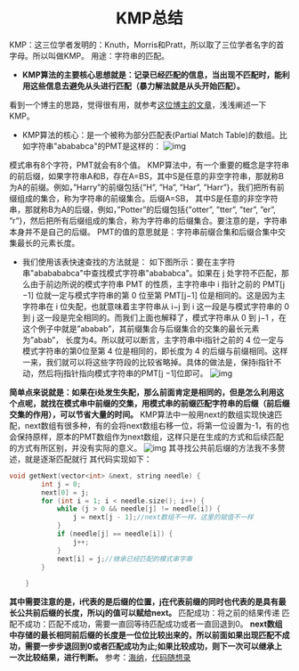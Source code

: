 # <center> KMP总结</center>
KMP：这三位学者发明的：Knuth，Morris和Pratt，所以取了三位学者名字的首字母。所以叫做KMP。
用途：字符串的匹配。
- **KMP算法的主要核心思想就是：记录已经匹配的信息，当出现不匹配时，能利用这些信息去避免从头进行匹配（暴力解法就是从头开始匹配）。**

看到一个博主的思路，觉得很有用，就参考[这位博主的文章](https://www.zhihu.com/question/21923021/answer/281346746)，浅浅阐述一下KMP。
- KMP算法的核心：是一个被称为部分匹配表(Partial Match Table)的数组。比如字符串"abababca"的PMT是这样的：
![img](https://img2023.cnblogs.com/blog/3076422/202302/3076422-20230201204110079-1162027617.png)

模式串有8个字符，PMT就会有8个值。
KMP算法中，有一个重要的概念是字符串的前后缀，如果字符串A和B，存在A=BS，其中S是任意的非空字符串，那就称B为A的前缀。例如，”Harry”的前缀包括{”H”, ”Ha”, ”Har”, ”Harr”}，我们把所有前缀组成的集合，称为字符串的前缀集合。后缀A=SB， 其中S是任意的非空字符串，那就称B为A的后缀，例如，”Potter”的后缀包括{”otter”, ”tter”, ”ter”, ”er”, ”r”}，然后把所有后缀组成的集合，称为字符串的后缀集合。要注意的是，字符串本身并不是自己的后缀。
PMT的值的意思就是：字符串前缀合集和后缀合集中交集最长的元素长度。
- 我们使用该表快速查找的方法就是：
  如下图所示：要在主字符串"ababababca"中查找模式字符串"abababca"。如果在 j 处字符不匹配，那么由于前边所说的模式字符串 PMT 的性质，主字符串中 i 指针之前的 PMT[j −1] 位就一定与模式字符串的第 0 位至第 PMT[j−1] 位是相同的。这是因为主字符串在 i 位失配，也就意味着主字符串从 i−j 到 i 这一段是与模式字符串的 0 到 j 这一段是完全相同的。而我们上面也解释了，模式字符串从 0 到 j−1 ，在这个例子中就是”ababab”，其前缀集合与后缀集合的交集的最长元素为”abab”， 长度为4。所以就可以断言，主字符串中i指针之前的 4 位一定与模式字符串的第0位至第 4 位是相同的，即长度为 4 的后缀与前缀相同。这样一来，我们就可以将这些字符段的比较省略掉。具体的做法是，保持i指针不动，然后将j指针指向模式字符串的PMT[j −1]位即可。
![img](https://img2023.cnblogs.com/blog/3076422/202302/3076422-20230202104710660-1639570719.png)

**简单点来说就是：如果在i处发生失配，那么前面肯定是相同的，但是怎么利用这个点呢，就找在模式串中前缀的交集，用模式串的前缀匹配字符串的后缀（前后缀交集的作用），可以节省大量的时间。**
KMP算法中一般用next的数组实现快速匹配，next数组有很多种，有的会将next数组右移一位，将第一位设置为-1，有的也会保持原样，原本的PMT数组作为next数组，这样只是在生成的方式和后续匹配的方式有所区别，并没有实际的意义。
![img](https://img2023.cnblogs.com/blog/3076422/202302/3076422-20230202110511640-1163753414.png)
其寻找公共前后缀的方法我不多赘述，就是逐渐匹配就行
其代码实现如下：
```c++
void getNext(vector<int> &next, string needle) {
        int j = 0;
        next[0] = j;
        for (int i = 1; i < needle.size(); i++) {
            while (j > 0 && needle[j] != needle[i]) {
                j = next[j - 1];//next数组不一样，这里的赋值不一样
            }
            if (needle[j] == needle[i]) {
                j++;
            }
            next[i] = j;//继承已经匹配的模式串字串
        }
        
    }
```
**其中需要注意的是，i代表的是后缀的位置，j在代表前缀的同时也代表的是具有最长公共前后缀的长度，所以j的值可以赋给next。**
匹配成功：将之前的结果传递
匹配不成功：匹配不成功，需要一直回等待匹配成功或者一直回退到0。
**next数组中存储的最长相同前后缀的长度是一位位比较出来的，所以前面如果出现匹配不成功，需要一步步退回到0或者匹配成功为止;如果比较成功，则下一次可以继承上一次比较结果，进行判断。**
参考：[海纳](https://www.zhihu.com/question/21923021/answer/281346746)，[代码随想录](https://www.programmercarl.com/)